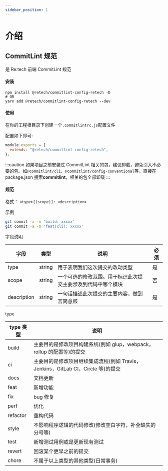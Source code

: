 ```yaml
---
sidebar_position: 1
---
```


# 介绍

## CommitLint 规范

是 Re:tech 前端 CommitLint 规范

#### 安装

```shell
npm install @retech/commitlint-config-retech -D
# OR
yarn add @retech/commitlint-config-retech --dev
```

#### 使用

在你的工程根目录下创建一个`.commitlintrc.js`配置文件

配置如下即可:

```js
module.exports = {
  extends: "@retech/commitlint-config-retech",
};
```

:::caution
如果项目之前安装过 CommitLint 相关的包，建议卸载，避免引入不必要的包。如`@commitlint/cli`、`@commitlint/config-conventional`等，直接在 package.json 搜索**commitlint**，相关的包全部卸载
:::

#### 规范

格式： `<type>[(scope)]: <description>`

示例

```bash
git commit -a -m 'build: xxxxx'
git commit -a -m 'feat(cli): xxxxx'
```

字段说明

| 字段        | 类型   | 说明                                                         | 必须 |
| ----------- | ------ | ------------------------------------------------------------ | ---- |
| type        | string | 用于表明我们这次提交的改动类型                               | 是   |
| scope       | string | 一个可选的修改范围。用于标识此次提交主要涉及到代码中哪个模块 | 否   |
| description | string | 一句话描述此次提交的主要内容，做到言简意赅                   | 是   |

type

| type 类型 | 说明                                                                             |
| --------- | -------------------------------------------------------------------------------- |
| build     | 主要目的是修改项目构建系统(例如 glup，webpack，rollup 的配置等)的提交            |
| ci        | 主要目的是修改项目继续集成流程(例如 Travis，Jenkins，GitLab CI，Circle 等)的提交 |
| docs      | 文档更新                                                                         |
| feat      | 新增功能                                                                         |
| fix       | bug 修复                                                                         |
| perf      | 优化                                                                             |
| refactor  | 重构代码                                                                         |
| style     | 不影响程序逻辑的代码修改(修改空白字符，补全缺失的分号等)                         |
| test      | 新增测试用例或是更新现有测试                                                     |
| revert    | 回滚某个更早之前的提交                                                           |
| chore     | 不属于以上类型的其他类型(日常事务)                                               |
